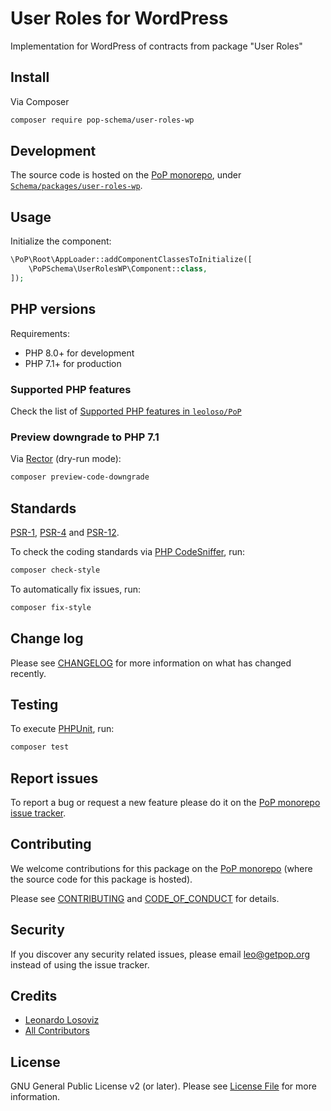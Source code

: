 # User Roles for WordPress

<!--
[![Build Status][ico-travis]][link-travis]
[![Quality Score][ico-code-quality]][link-code-quality]
[![Software License][ico-license]](LICENSE.md)
[![Latest Version on Packagist][ico-version]][link-packagist]
[![Coverage Status][ico-scrutinizer]][link-scrutinizer]
[![Total Downloads][ico-downloads]][link-downloads]
-->

Implementation for WordPress of contracts from package "User Roles"

## Install

Via Composer

``` bash
composer require pop-schema/user-roles-wp
```

## Development

The source code is hosted on the [PoP monorepo](https://github.com/leoloso/PoP), under [`Schema/packages/user-roles-wp`](https://github.com/leoloso/PoP/tree/master/layers/Schema/packages/user-roles-wp).

## Usage

Initialize the component:

``` php
\PoP\Root\AppLoader::addComponentClassesToInitialize([
    \PoPSchema\UserRolesWP\Component::class,
]);
```

## PHP versions

Requirements:

- PHP 8.0+ for development
- PHP 7.1+ for production

### Supported PHP features

Check the list of [Supported PHP features in `leoloso/PoP`](https://github.com/leoloso/PoP/blob/master/docs/supported-php-features.md)

### Preview downgrade to PHP 7.1

Via [Rector](https://github.com/rectorphp/rector) (dry-run mode):

```bash
composer preview-code-downgrade
```

## Standards

[PSR-1](https://www.php-fig.org/psr/psr-1), [PSR-4](https://www.php-fig.org/psr/psr-4) and [PSR-12](https://www.php-fig.org/psr/psr-12).

To check the coding standards via [PHP CodeSniffer](https://github.com/squizlabs/PHP_CodeSniffer), run:

``` bash
composer check-style
```

To automatically fix issues, run:

``` bash
composer fix-style
```

## Change log

Please see [CHANGELOG](CHANGELOG.md) for more information on what has changed recently.

## Testing

To execute [PHPUnit](https://phpunit.de/), run:

``` bash
composer test
```

## Report issues

To report a bug or request a new feature please do it on the [PoP monorepo issue tracker](https://github.com/leoloso/PoP/issues).

## Contributing

We welcome contributions for this package on the [PoP monorepo](https://github.com/leoloso/PoP) (where the source code for this package is hosted).

Please see [CONTRIBUTING](CONTRIBUTING.md) and [CODE_OF_CONDUCT](CODE_OF_CONDUCT.md) for details.

## Security

If you discover any security related issues, please email leo@getpop.org instead of using the issue tracker.

## Credits

- [Leonardo Losoviz][link-author]
- [All Contributors][link-contributors]

## License

GNU General Public License v2 (or later). Please see [License File](LICENSE.md) for more information.

[ico-version]: https://img.shields.io/packagist/v/pop-schema/user-roles-wp.svg?style=flat-square
[ico-license]: https://img.shields.io/badge/license-GPLv2-brightgreen.svg?style=flat-square
[ico-travis]: https://img.shields.io/travis/pop-schema/user-roles-wp/master.svg?style=flat-square
[ico-scrutinizer]: https://img.shields.io/scrutinizer/coverage/g/pop-schema/user-roles-wp.svg?style=flat-square
[ico-code-quality]: https://img.shields.io/scrutinizer/g/pop-schema/user-roles-wp.svg?style=flat-square
[ico-downloads]: https://img.shields.io/packagist/dt/pop-schema/user-roles-wp.svg?style=flat-square

[link-packagist]: https://packagist.org/packages/pop-schema/user-roles-wp
[link-travis]: https://travis-ci.org/pop-schema/user-roles-wp
[link-scrutinizer]: https://scrutinizer-ci.com/g/pop-schema/user-roles-wp/code-structure
[link-code-quality]: https://scrutinizer-ci.com/g/pop-schema/user-roles-wp
[link-downloads]: https://packagist.org/packages/pop-schema/user-roles-wp
[link-author]: https://github.com/leoloso
[link-contributors]: ../../../../../../contributors
